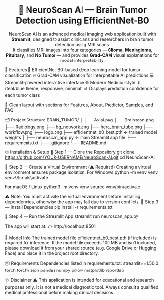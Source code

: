 <h1 align="center">🧠 NeuroScan AI — Brain Tumor Detection using EfficientNet-B0</h1> <p align="center"> NeuroScan AI is an advanced medical imaging web application built with <b>Streamlit</b>, designed to assist clinicians and researchers in brain tumor detection using MRI scans.<br> It classifies MRI images into four categories — <b>Glioma</b>, <b>Meningioma</b>, <b>Pituitary</b>, and <b>No Tumor</b> — and provides <b>Grad-CAM</b> visual explanations for model interpretability. </p>

🚀 Features
🧩 EfficientNet-B0–based deep learning model for tumor classification
🔥 Grad-CAM visualization for interpretable AI predictions
💻 Streamlit-powered interactive interface
🌐 Modern Medicio-style UI (teal/blue theme, responsive, minimal)
📊 Displays prediction confidence for each tumor class

🧾 Clean layout with sections for Features, About, Predictor, Samples, and FAQ

🗂️ Project Structure
BRAIN_TUMOR/
│
├── Axial.png
├── Brainscan.png
├── Radiology.png
├── bg_network.png
├── hero_brain_tube.png
├── workflow.png
├── logo.png
├── efficientnet_b0_best.pth        ← trained model weights
│
├── neuroscan_app.py                 ← main Streamlit app file
├── requirements.txt
├── .gitignore
└── README.md

⚙️ Installation & Setup
🧭 Step 1 — Clone the Repository
git clone https://github.com/YOUR-USERNAME/NeuroScan-AI.git
cd NeuroScan-AI

🧭 Step 2 — Create a Virtual Environment (⚠️ Required)
Creating a virtual environment ensures package isolation.
For Windows
python -m venv venv
venv\Scripts\activate

For macOS / Linux
python3 -m venv venv
source venv/bin/activate

⚠️ Note: You must activate the virtual environment before installing dependencies, otherwise the app may fail due to version conflicts.
🧭 Step 3 — Install Dependencies
pip install -r requirements.txt

🧭 Step 4 — Run the Streamlit App
streamlit run neuroscan_app.py

The app will start at:
👉 http://localhost:8501

🧩 Model Info
The trained model file efficientnet_b0_best.pth (if included) is required for inference.
If the model file exceeds 100 MB and isn’t included, please download it from your shared source (e.g. Google Drive or Hugging Face) and place it in the project root directory.

📦 Requirements
Dependencies listed in requirements.txt:
streamlit==1.50.0
torch
torchvision
pandas
numpy
pillow
matplotlib
reportlab

🩺 Disclaimer
⚠️ This application is intended for educational and research purposes only.
It is not a medical diagnostic tool. Always consult a qualified medical professional before making clinical decisions.
